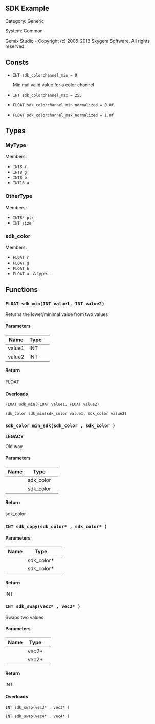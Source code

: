 SDK Example
-----------

Category: Generic

System: Common



Gemix Studio - Copyright (c) 2005-2013 Skygem Software. All rights reserved.
 

## Consts

 * `INT sdk_colorchannel_min = 0`
	
	Minimal valid value for a color channel
	
 * `INT sdk_colorchannel_max = 255`
 * `FLOAT sdk_colorchannel_min_normalized = 0.0f`
 * `FLOAT sdk_colorchannel_max_normalized = 1.0f`


## Types

### MyType

Members:

 * `INT8 r`
 * `INT8 g`
 * `INT8 b`
 * `INT16 a`
`
### OtherType

Members:

 * `INT8* ptr`
 * `INT size`
`
### sdk_color

Members:

 * `FLOAT r`
 * `FLOAT g`
 * `FLOAT b`
 * `FLOAT a`
`
 A type... 



## Functions

### `FLOAT sdk_min(INT value1, INT value2)`


Returns the lower/minimal value from two values



#### Parameters

| Name              | Type        |                                      |
|-------------------|-------------|--------------------------------------|
| value1	| INT	| 	|
| value2	| INT	| 	|

#### Return

FLOAT

#### Overloads

```gemix
FLOAT sdk_min(FLOAT value1, FLOAT value2)
```
```gemix
sdk_color sdk_min(sdk_color value1, sdk_color value2)
```


### `sdk_color min_sdk(sdk_color , sdk_color )`

**LEGACY**

Old way


#### Parameters

| Name              | Type        |                                      |
|-------------------|-------------|--------------------------------------|
| 	| sdk_color	| 	|
| 	| sdk_color	| 	|

#### Return

sdk_color



### `INT sdk_copy(sdk_color* , sdk_color* )`

#### Parameters

| Name              | Type        |                                      |
|-------------------|-------------|--------------------------------------|
| 	| sdk_color*	| 	|
| 	| sdk_color*	| 	|

#### Return

INT



### `INT sdk_swap(vec2* , vec2* )`


Swaps two values
   

#### Parameters

| Name              | Type        |                                      |
|-------------------|-------------|--------------------------------------|
| 	| vec2*	| 	|
| 	| vec2*	| 	|

#### Return

INT

#### Overloads

```gemix
INT sdk_swap(vec3* , vec3* )
```
```gemix
INT sdk_swap(vec4* , vec4* )
```


